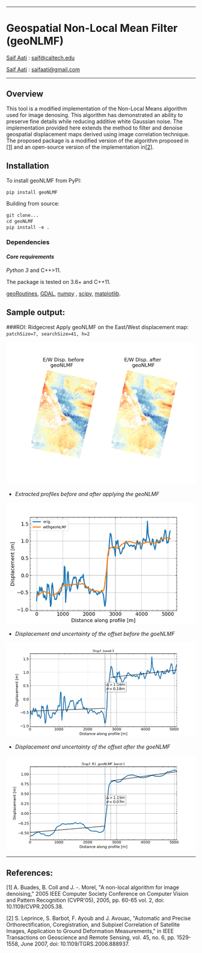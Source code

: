 
---
# Geospatial Non-Local Mean Filter (geoNLMF)

[Saif Aati](mailto:saif@caltech.edu) :  saif@caltech.edu

[Saif Aati](mailto:saifaati@gmail.com) :  saifaati@gmail.com

---

## **Overview**
This tool is a modified implementation of the Non-Local Means algorithm used for image denosing.
This algorithm has demonstrated an ability to preserve fine details while reducing additive white Gaussian noise.
The implementation provided here extends the method to filter and denoise geospatial displacement maps derived using 
image correlation technique.
The proposed package is a modified version of the algorithm proposed in [[1]](#1) and
an open-source version of the implementation in[[2]](#2).

## **Installation**
To install geoNLMF from PyPI:

    pip install geoNLMF

Building from source:

    git clone...
    cd geoNLMF
    pip install -e .


### **Dependencies**

#### *Core requirements*
*Python 3* and C++>11. 

The package is tested on 3.6+ and C++11. 

[geoRoutines](https://github.com/SaifAati/geoRoutines), [GDAL](http://gdal.org),
[numpy](http://www.scipy.org) , [scipy](http://numpy.org), [matplotlib](http://matplotlib.org).

## **Sample output**:
###ROI: Ridgecrest
Apply geoNLMF on the East/West displacement map: `patchSize=7, searchSize=41, h=2`

![Example1](geoNLMF/Test/Data/Disp2_B1_geoNLMF.png)

- *Extracted profiles before and after applying the geoNLMF*

![Profile](geoNLMF/Test/Data/Disp2_before_after_profiles.png)

- *Displacement and uncertainty of the offset before the goeNLMF*

![OffsetBefore](geoNLMF/Test/Data/Offset_before_NLMF.png)

- *Displacement and uncertainty of the offset after the goeNLMF*

![OffsetAfter](geoNLMF/Test/Data/Offset_after_NLMF.png)


---
## References:
<a id="1">[1]</a> A. Buades, B. Coll and J. -. Morel, "A non-local algorithm for image denoising," 2005 IEEE Computer Society Conference on Computer Vision and Pattern Recognition (CVPR'05), 2005, pp. 60-65 vol. 2, doi: 10.1109/CVPR.2005.38.

<a id="1">[2]</a> S. Leprince, S. Barbot, F. Ayoub and J. Avouac, "Automatic and Precise Orthorectification, Coregistration, and Subpixel Correlation of Satellite Images, Application to Ground Deformation Measurements," in IEEE Transactions on Geoscience and Remote Sensing, vol. 45, no. 6, pp. 1529-1558, June 2007, doi: 10.1109/TGRS.2006.888937.
